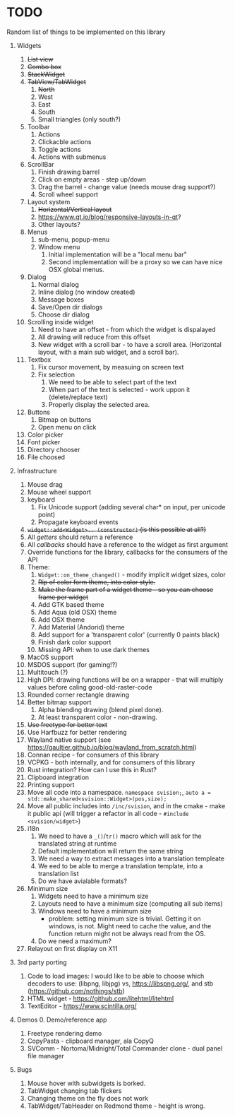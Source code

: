 # TODO

Random list of things to be implemented on this library

1. Widgets
    1. ~~List view~~
    2. ~~Combo box~~
    3. ~~StackWidget~~
    4. ~~TabView/TabWidget~~
        1. ~~North~~
        2. West
        3. East
        4. South
        5. Small triangles (only south?)
    5. Toolbar
        1. Actions
        2. Clickacble actions
        3. Toggle actions
        4. Actions with submenus
    6. ScrollBar
        1. Finish drawing barrel
        2. Click on empty areas - step up/down
        3. Drag the barrel - change value (needs mouse drag support?)
        4. Scroll wheel support
    7. Layout system
        1. ~~Horizontal/Vertical layout~~
        2. <https://www.qt.io/blog/responsive-layouts-in-qt>?
        3. Other layouts?
    8. Menus
        1. sub-menu, popup-menu
        2. Window menu
            1. Initial implementation will be a "local menu bar"
            2. Second implementation will be a proxy so we can have nice
               OSX global menus.
    9. Dialog
        1. Normal dialog
        2. Inline dialog (no window created)
        3. Message boxes
        4. Save/Open dir dialogs
        5. Choose dir dialog
    10. Scrolling inside widget
        1. Need to have an offset - from which the widget is dispalayed
        2. All drawing will reduce from this offset
        3. New widget with a scroll bar - to have a scroll area. (Horizontal
           layout, with a main sub widget, and a scroll bar).
    11. Textbox
        1. Fix cursor movement, by measuing on screen text
        2. Fix selection
           1. We need to be able to select part of the text
           2. When part of the text is selected - work uppon it (delete/replace text)
           3. Properly display the selected area.
    12. Buttons
        1. Bitmap on buttons
        1. Open menu on click
    13. Color picker
    14. Font picker
    15. Directory chooser
    16. File choosed

2. Infrastructure
    1. Mouse drag
    1. Mouse wheel support
    1. keyboard 
        1. Fix Unicode support (adding several char* on input, per unicode point)
        1. Propagate keyboard events
    1. ~~`widget::add<Widget>.. (constructor)` (is this possible at all?)~~
    1. All *getters* should return a reference
    1. All *callbacks* should have a reference to the widget as first argument
    1. Override functions for the library, callbacks for the consumers of the API
    1. Theme:
        1. `Widget::on_theme_changed()` - modify implicit widget sizes, color
        1. ~~Rip of color form theme, into color style.~~
        1. ~~Make the frame part of a widget theme - so you can choose frame per widget~~
        1. Add GTK based theme
        1. Add Aqua (old OSX) theme
        1. Add OSX theme
        1. Add Material (Andorid) theme
        1. Add support for a 'transparent color' (currently 0 paints black)
        1. Finish dark color support
        1. Missing API: when to use dark themes
    1. MacOS support
    1. MSDOS support (for gaming!?)
    1. Multitouch (?)
    1. High DPI: drawing functions will be on a wrapper - that will
        multiply values before caling good-old-raster-code
    1. Rounded corner rectangle drawing
    1. Better bitmap support
        1. Alpha blending drawing (blend pixel done).
        2. At least transparent color - non-drawing.
    1. ~~Use freetype for better text~~
    1. Use Harfbuzz for better rendering
    1. Wayland native support (see <https://gaultier.github.io/blog/wayland_from_scratch.html>)
    1. Connan recipe - for consumers of this library
    1. VCPKG - both internally, and for consumers of this library
    1. Rust integration? How can I use this in Rust?
    1. Clipboard integration
    1. Printing support
    1. Move all code into a namespace. `namespace svision;`, `auto a = std::make_shared<svision::Widget>(pos,size);`
    1. Move all public includes into `/inc/svision`, and
        in the cmake - make it public api (will trigger
        a refactor in all code - `#include <svision/widget>`)
    1. i18n
        1. We need to  have a `_()`/`tr()` macro which will ask for the translated string  at runtime
        2. Default implementation will return the same string
        3. We need a way to extract messages into a translation templeate
        4. We eed to be able to merge a translation template, into a translation list
        5. Do we have avialable formats?
    1. Minimum size
        1. Widgets need to have a minimum size
        2. Layouts need to have a minimum size (computing all sub items)
        3. Windows need to have a minimum size
           * problem: setting minimum size is trivial. Getting it on windows, is
             not. Might need to cache the value, and the function return might
             not be always read from the OS.
        4. Do we need a maximum?
    1. Relayout on first display on X11
3. 3rd party porting
    1. Code to load images: I would like to be able to choose  which decoders to use:
            (libpng, libjpg) vs, <https://libspng.org/>, and stb (<https://github.com/nothings/stb>)
    2. HTML widget - <https://github.com/litehtml/litehtml>
    3. TextEditor - <https://www.scintilla.org/>
4. Demos
    0. Demo/reference app
    1. Freetype rendering demo
    2. CopyPasta - clipboard manager, ala CopyQ
    3. SVComm - Nortoma/Midnight/Total Commander clone - dual panel file manager
5. Bugs
    1. Mouse hover with subwidgets is borked.
    2. TabWidget changing tab flickers
    3. Changing theme on the fly does not work
    4. TabWidget/TabHeader on Redmond theme - height is wrong.
